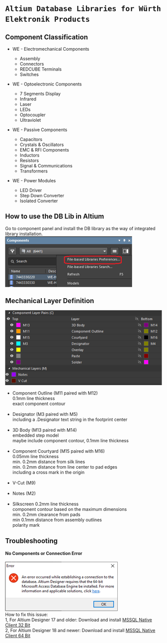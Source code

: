 `Altium Database Libraries for Würth Elektronik Products`
=========
## Component Classification
* WE - Electromechanical Components<br>
  * Assembly
  * Connectors
  * REDCUBE Terminals
  * Switches

* WE - Optoelectronic Components
  * 7 Segments Display
  * Infrared
  * Laser
  * LEDs
  * Optocoupler
  * Ultraviolet

* WE - Passive Components
  * Capacitors
  * Crystals & Oscillators
  * EMC & RFI Components
  * Inductors
  * Resistors
  * Signal & Communications
  * Transformers


* WE - Power Modules
  * LED Driver
  * Step Down Converter
  * Isolated Converter


## How to use the DB Lib in Altium
Go to component panel and install the DB library as the way of integrated library installation.
![](https://github.com/bjch-eisos/Pics/blob/main/ComponentPanel.png)<br>


## Mechanical Layer Definition
![](https://github.com/bjch-eisos/Pics/blob/main/MechanicalLayer.png)<br>
* Component Outline (M11 paired with M12)<br>
 0.1mm line thickness<br>
 exact component contour<br><br>
 * Designator (M3 paired with M5)<br>
 including a .Designator text string in the footprint center<br><br>
* 3D Body (M13 paired with M14)<br>
embedded step model<br>
maybe include component contour, 0.1mm line thickness<br><br>
* Component Courtyard (M15 paired with M16)<br>
0.05mm line thickness<br>
min. 0.2mm distance from silk lines<br>
min. 0.2mm distance from line center to pad edges<br>
including a cross mark in the origin<br><br>
* V-Cut (M9)<br><br>
* Notes (M2)<br><br>
* Silkscreen
0.2mm line thickness<br>
component contour based on the maximum dimensions<br>
min. 0.2mm clearance from pads<br>
min 0.1mm distance from assembly outlines<br>
polarity mark<br>


## Troubleshooting
#### No Components or Connection Error<br>  
![](https://github.com/bjch-eisos/Pics/blob/main/ErrorMessageAltium.png)<br>
How to fix this issue:<br>
1, For Altium Designer 17 and older: Download and install [MSSQL Native Client 32 Bit](https://go.microsoft.com/fwlink/?LinkID=239647&clcid=0x409)  <br>
2, For Altium Designer 18 and newer: Download and install [MSSQL Native Client 64 Bit](https://go.microsoft.com/fwlink/?LinkID=239648&clcid=0x409)  <br>

